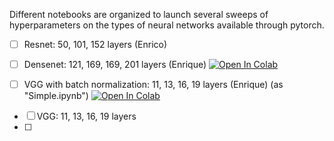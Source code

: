 Different notebooks are organized to launch several sweeps of hyperparameters on the types of neural networks available through pytorch.
- [ ] Resnet: 50, 101, 152 layers (Enrico)

- [ ] Densenet: 121, 169, 169, 201 layers (Enrique) <a href="http://colab.research.google.com/github/EnriqueFV/cad_dl/blob/main/Binary DENSENET sweep.ipynb" target="_parent">
  <img src="https://colab.research.google.com/assets/colab-badge.svg" alt="Open In Colab"/>
</a>

- [ ] VGG with batch normalization: 11, 13, 16, 19 layers (Enrique) (as "Simple.ipynb") <a href="http://colab.research.google.com/github/EnriqueFV/cad_dl/blob/main/Binary VGG batch normalize  sweep.ipynb" target="_parent">
  <img src="https://colab.research.google.com/assets/colab-badge.svg" alt="Open In Colab"/>
</a>

- [ ] VGG: 11, 13, 16, 19 layers
- [ ] 
